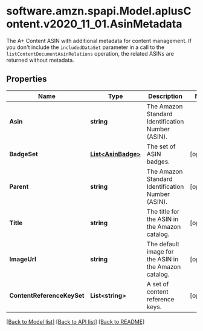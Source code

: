 # software.amzn.spapi.Model.aplusContent.v2020_11_01.AsinMetadata
The A+ Content ASIN with additional metadata for content management. If you don't include the `includedDataSet` parameter in a call to the `listContentDocumentAsinRelations` operation, the related ASINs are returned without metadata.

## Properties

Name | Type | Description | Notes
------------ | ------------- | ------------- | -------------
**Asin** | **string** | The Amazon Standard Identification Number (ASIN). | 
**BadgeSet** | [**List&lt;AsinBadge&gt;**](AsinBadge.md) | The set of ASIN badges. | [optional] 
**Parent** | **string** | The Amazon Standard Identification Number (ASIN). | [optional] 
**Title** | **string** | The title for the ASIN in the Amazon catalog. | [optional] 
**ImageUrl** | **string** | The default image for the ASIN in the Amazon catalog. | [optional] 
**ContentReferenceKeySet** | **List&lt;string&gt;** | A set of content reference keys. | [optional] 

[[Back to Model list]](../README.md#documentation-for-models) [[Back to API list]](../README.md#documentation-for-api-endpoints) [[Back to README]](../README.md)

